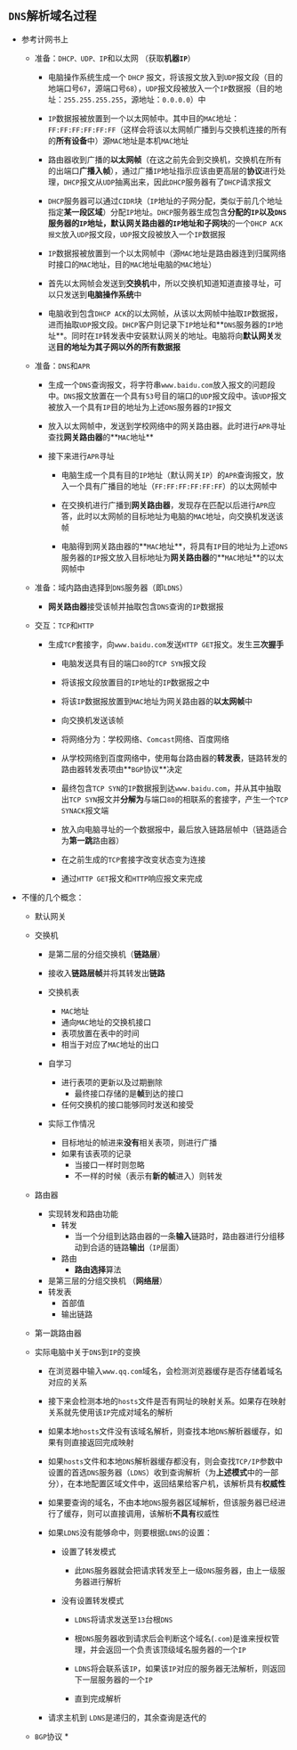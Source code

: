 ## `DNS`解析域名过程
* 参考计网书上
    * 准备：`DHCP、UDP、IP`和以太网 （获取**机器`IP`**）
    
        * 电脑操作系统生成一个 `DHCP` 报文，将该报文放入到`UDP`报文段（目的地端口号`67`，源端口号`68`），`UDP`报文段被放入一个`IP`数据报（目的地址：`255.255.255.255`，源地址：`0.0.0.0`）中
        
        * `IP`数据报被放置到一个以太网帧中。其中目的`MAC`地址：`FF:FF:FF:FF:FF:FF`（这样会将该以太网帧广播到与交换机连接的所有的**所有设备**中）源`MAC`地址是本机`MAC`地址
        * 路由器收到广播的**以太网帧**（在这之前先会到交换机，交换机在所有的出端口**广播入帧**），通过广播`IP`地址指示应该由更高层的**协议**进行处理，`DHCP`报文从`UDP`抽离出来，因此`DHCP`服务器有了`DHCP`请求报文
        * `DHCP`服务器可以通过`CIDR`块（`IP`地址的子网分配，类似于前几个地址指定**某一段区域**）分配`IP`地址。`DHCP`服务器生成包含**分配的`IP`**以及`DNS`服务器的`IP`地址，**默认网关路由器**的`IP`地址和**子网块**的一个`DHCP ACK报文`放入`UDP`报文段，`UDP`报文段被放入一个`IP`数据报
        * `IP`数据报被放置到一个以太网帧中（源`MAC`地址是路由器连到归属网络时接口的`MAC`地址，目的`MAC`地址电脑的`MAC`地址）
        * 首先以太网帧会发送到**交换机**中，所以交换机知道知道直接寻址，可以只发送到**电脑操作系统**中
        * 电脑收到包含`DHCP ACK`的以太网帧，从该以太网帧中抽取`IP`数据报，进而抽取`UDP`报文段。`DHCP`客户则记录下`IP`地址和**`DNS`服务器的`IP`地址**。同时在`IP`转发表中安装默认网关的地址。电脑将向**默认网关**发送**目的地址为其子网以外的所有数据报**
    * 准备：`DNS`和`APR`
        * 生成一个`DNS`查询报文，将字符串`www.baidu.com`放入报文的问题段中。`DNS`报文放置在一个具有`53`号目的端口的`UDP`报文段中。该`UDP`报文被放入一个具有`IP`目的地址为上述`DNS`服务器的`IP`报文
        
        * 放入以太网帧中，发送到学校网络中的网关路由器。此时进行`APR`寻址查找**网关路由器**的**`MAC`地址**
        
        * 接下来进行`APR`寻址
            * 电脑生成一个具有目的`IP`地址（默认网关`IP`）的`APR`查询报文，放入一个具有广播目的地址（`FF:FF:FF:FF:FF:FF`）的以太网帧中
            
            * 在交换机进行广播到**网关路由器**，发现存在匹配以后进行`APR`应答，此时以太网帧的目标地址为电脑的`MAC`地址，向交换机发送该帧
            
            * 电脑得到网关路由器的**`MAC`地址**，将具有`IP`目的地址为上述`DNS`服务器的`IP`报文放入目标地址为**网关路由器**的**`MAC`地址**的以太网帧中
    * 准备：域内路由选择到`DNS`服务器（即`LDNS`）
        * **网关路由器**接受该帧并抽取包含`DNS`查询的`IP`数据报
    * 交互：`TCP`和`HTTP`
        
        * 生成`TCP`套接字，向`www.baidu.com`发送`HTTP GET`报文。发生**三次握手**
            * 电脑发送具有目的端口`80`的`TCP SYN`报文段
            
            * 将该报文段放置目的`IP`地址的`IP`数据报之中
            * 将该`IP`数据报放置到`MAC`地址为网关路由器的**以太网帧**中
            * 向交换机发送该帧
            * 将网络分为：学校网络、`Comcast`网络、百度网络
            * 从学校网络到百度网络中，使用每台路由器的**转发表**，链路转发的路由器转发表项由**`BGP`协议**决定
            * 最终包含`TCP SYN`的`IP`数据报到达`www.baidu.com`，并从其中抽取出`TCP SYN`报文并**分解为**与端口`80`的相联系的套接字，产生一个`TCP SYNACK`报文端
            * 放入向电脑寻址的一个数据报中，最后放入链路层帧中（链路适合为**第一跳**路由器）
            * 在之前生成的`TCP`套接字改变状态变为连接
            * 通过`HTTP GET`报文和`HTTP`响应报文来完成

* 不懂的几个概念：
    * 默认网关
    * 交换机
        * 是第二层的分组交换机（**链路层**）
        * 接收入**链路层帧**并将其转发出**链路**
        * 交换机表
            * `MAC`地址
            * 通向`MAC`地址的交换机接口
            * 表项放置在表中的时间
            * 相当于对应了`MAC`地址的出口
        * 自学习
            * 进行表项的更新以及过期删除
                * 最终接口存储的是**帧**到达的接口 
            * 任何交换机的接口能够同时发送和接受
            
        * 实际工作情况
            * 目标地址的帧进来**没有**相关表项，则进行广播
            * 如果有该表项的记录
                * 当接口一样时则忽略
                * 不一样的时候（表示有**新的帧**进入）则转发 
        
    * 路由器
        * 实现转发和路由功能
            * 转发
                * 当一个分组到达路由器的一条**输入**链路时，路由器进行分组移动到合适的链路**输出**（`IP`层面） 
            * 路由 
                * **路由选择**算法 
        * 是第三层的分组交换机 （**网络层**）
        * 转发表
            * 首部值
            * 输出链路 
    * 第一跳路由器
    * 实际电脑中关于`DNS`到`IP`的变换
        * 在浏览器中输入`www.qq.com`域名，会检测浏览器缓存是否存储着域名对应的关系
        
        * 接下来会检测本地的`hosts`文件是否有网址的映射关系。如果存在映射关系就先使用该`IP`完成对域名的解析
        
        * 如果本地`hosts`文件没有该域名解析，则查找本地`DNS`解析器缓存，如果有则直接返回完成映射
        * 如果`hosts`文件和本地`DNS`解析器缓存都没有，则会查找`TCP/IP`参数中设置的首选`DNS`服务器（`LDNS`）收到查询解析（为**上述模式**中的一部分），在本地配置区域文件中，返回结果给客户机，该解析具有**权威性**
        * 如果要查询的域名，不由本地`DNS`服务器区域解析，但该服务器已经进行了缓存，则可以直接调用，该解析**不具有**权威性
        * 如果`LDNS`没有能够命中，则要根据`LDNS`的设置：
            * 设置了转发模式
            
                * 此`DNS`服务器就会把请求转发至上一级`DNS`服务器，由上一级服务器进行解析
                
            * 没有设置转发模式 
                *  `LDNS`将请求发送至`13`台根`DNS`
                
                *  根`DNS`服务器收到请求后会判断这个域名(`.com`)是谁来授权管理，并会返回一个负责该顶级域名服务器的一个`IP`
                *  `LDNS`将会联系该`IP`，如果该`IP`对应的服务器无法解析，则返回下一层服务器的一个`IP`
                
                *  直到完成解析
        * 请求主机到 `LDNS`是递归的，其余查询是迭代的
    * `BGP`协议
        *  

